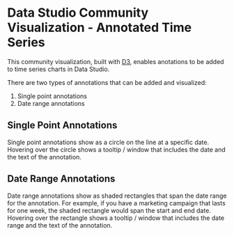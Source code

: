 # Data Studio Community Visualization - Annotated Time Series

This community visualization, built with [D3], enables anotations to be added to time series charts in Data Studio.

There are two types of annotations that can be added and visualized:
1. Single point annotations
1. Date range annotations

## Single Point Annotations
Single point annotations show as a circle on the line at a specific date. Hovering over the circle shows a tooltip / window that includes the date and the text of the annotation.

## Date Range Annotations
Date range annotations show as shaded rectangles that span the date range for the annotation. For example, if you have a marketing campaign that lasts for one week, the shaded rectangle would span the start and end date. Hovering over the rectangle shows a tooltip / window that includes the date range and the text of the annotation.




[D3]: https://d3js.org/

